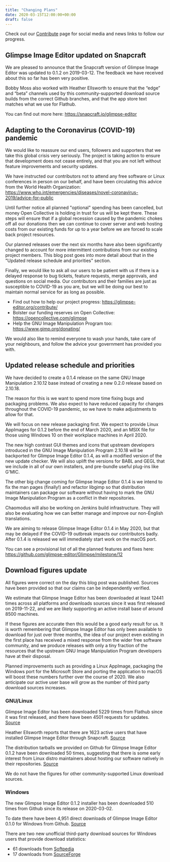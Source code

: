 ```yaml
---
title: "Changing Plans"
date: 2020-03-15T12:00:00+00:00
draft: false
---
```

Check out our [Contribute](/contribute/) page for social media and news links to follow our progress.

## Glimpse Image Editor updated on Snapcraft
We are pleased to announce that the Snapcraft version of Glimpse Image Editor was updated to 0.1.2 on 2019-03-12. The feedback we have received about this so far has been very positive.

Bobby Moss also worked with Heather Ellsworth to ensure that the “edge” and “beta” channels used by this community-supported download source builds from the correct Github branches, and that the app store text matches what we use for Flathub.

You can find out more here: https://snapcraft.io/glimpse-editor

## Adapting to the Coronavirus (COVID-19) pandemic
We would like to reassure our end users, followers and supporters that we take this global crisis very seriously. The project is taking action to ensure that development does not cease entirely, and that you are not left without feature improvements and security updates.

We have instructed our contributors not to attend any free software or Linux conferences in person on our behalf, and have been circulating this advice from the World Health Organization: https://www.who.int/emergencies/diseases/novel-coronavirus-2019/advice-for-public

Until further notice all planned "optional" spending has been cancelled, but money Open Collective is holding in trust for us will be kept there. These steps will ensure that if a global recession caused by the pandemic chokes off all our donations then we can continue to cover server and web hosting costs from our existing funds for up to a year before we are forced to scale back project resources.

Our planned releases over the next six months have also been significantly changed to account for more intermittent contributions from our existing project members. This blog post goes into more detail about that in the "Updated release schedule and priorities" section.

Finally, we would like to ask all our users to be patient with us if there is a delayed response to bug tickets, feature requests, merge approvals, and questions on social media. Our contributors and their families are just as susceptible to COVID-19 as you are, but we will be doing our best to maintain normal service for as long as possible.

* Find out how to help our project progress: https://glimpse-editor.org/contribute/
* Bolster our funding reserves on Open Collective: https://opencollective.com/glimpse
* Help the GNU Image Manipulation Program too: https://www.gimp.org/donating/

We would also like to remind everyone to wash your hands, take care of your neighbours, and follow the advice your government has provided you with.

## Updated release schedule and priorities
We have decided to create a 0.1.4 release on the same GNU Image Manipulation 2.10.12 base instead of creating a new 0.2.0 release based on 2.10.18.

The reason for this is we want to spend more time fixing bugs and packaging problems. We also expect to have reduced capacity for changes throughout the COVID-19 pandemic, so we have to make adjustments to allow for that.

We will focus on new release packaging first. We expect to provide Linux AppImages for 0.1.2 before the end of March 2020, and an MSIX file for those using Windows 10 on their workplace machines in April 2020.

The new high contrast GUI themes and icons that upstream developers introduced in the GNU Image Manipulation Program 2.10.18 will be backported for Glimpse Image Editor 0.1.4, as will a modified version of the new update checker. We will also uplift the versions for BABL and GEGL that we include in all of our own installers, and pre-bundle useful plug-ins like G'MIC.

The other big change coming for Glimpse Image Editor 0.1.4 is we intend to fix the man pages (finally!) and refactor libgimp so that distribution maintainers can package our software without having to mark the GNU Image Manipulation Program as a conflict in their repositories.

Chaomodus will also be working on Jenkins build infrastructure. They will also be evaluating how we can better manage and improve our non-English translations.

We are aiming to release Glimpse Image Editor 0.1.4 in May 2020, but that may be delayed if the COVID-19 outbreak impacts our contributors badly. After 0.1.4 is released we will immediately start work on the macOS port.

You can see a provisional list of all the planned features and fixes here: https://github.com/glimpse-editor/Glimpse/milestone/12

## Download figures update
All figures were correct on the day this blog post was published. Sources have been provided so that our claims can be independently verified.

We estimate that Glimpse Image Editor has been downloaded at least 12441 times across all platforms and downloads sources since it was first released on 2019-11-22, and we are likely supporting an active install base of around 8500 machines.

If these figures are accurate then this would be a good early result for us. It is worth remembering that Glimpse Image Editor has only been available to download for just over three months, the idea of our project even existing in the first place has received a mixed response from the wider free software community, and we produce releases with only a tiny fraction of the resources that the upstream GNU Image Manipulation Program developers have at their disposal.

Planned improvements such as providing a Linux AppImage, packaging the Windows port for the Microsoft Store and porting the application to macOS will boost these numbers further over the course of 2020. We also anticipate our active user base will grow as the number of third party download sources increases.

### GNU/Linux
Glimpse Image Editor has been downloaded 5229 times from Flathub since it was first released, and there have been 4501 requests for updates. [Source](https://gitlab.com/ahayzen/flathub-api-stats-generator)

Heather Ellsworth reports that there are 1623 active users that have installed Glimpse Image Editor through Snapcraft. [Source](/glimpse-snap-2020-03-14.png)

The distribution tarballs we provided on Github for Glimpse Image Editor 0.1.2 have been downloaded 50 times, suggesting that there is some early interest from Linux distro maintainers about hosting our software natively in their repositories. [Source](https://somsubhra.com/github-release-stats/?username=glimpse-editor&repository=Glimpse)

We do not have the figures for other community-supported Linux download sources.

### Windows
The new Glimpse Image Editor 0.1.2 installer has been downloaded 510 times from Github since its release on 2020-03-02.

To date there have been 4,951 direct downloads of Glimpse Image Editor 0.1.0 for Windows from Github. [Source](https://somsubhra.com/github-release-stats/?username=glimpse-editor&repository=Glimpse)

There are two new unofficial third-party download sources for Windows users that provide download statistics:

* 61 downloads from [Softpedia](https://www.softpedia.com/dyn-search.php?search_term=glimpse)
* 17 downloads from [SourceForge](https://sourceforge.net/projects/glimpse-image-editor/)
